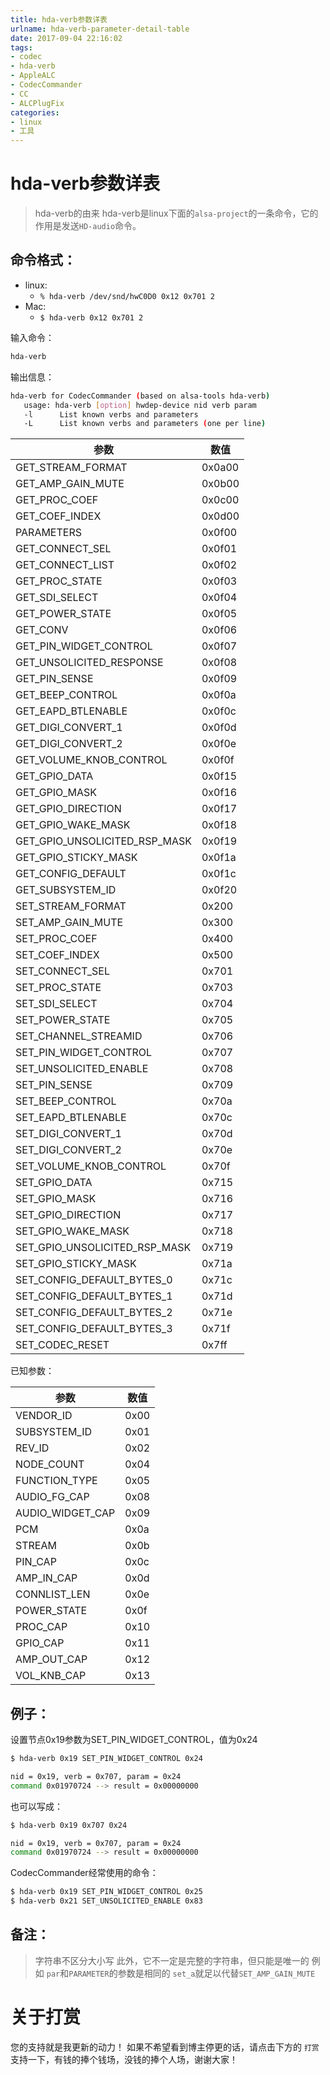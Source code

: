 ```yaml
---
title: hda-verb参数详表
urlname: hda-verb-parameter-detail-table
date: 2017-09-04 22:16:02
tags:
- codec
- hda-verb
- AppleALC
- CodecCommander
- CC
- ALCPlugFix
categories:
- linux
- 工具
---
```


# hda-verb参数详表
> hda-verb的由来
> hda-verb是linux下面的`alsa-project`的一条命令，它的作用是发送`HD-audio`命令。

## 命令格式：

* linux:
    * `% hda-verb /dev/snd/hwC0D0 0x12 0x701 2` 
* Mac:
    * `$ hda-verb 0x12 0x701 2`

输入命令：

```sh
hda-verb 
```
输出信息：

```sh
hda-verb for CodecCommander (based on alsa-tools hda-verb)
   usage: hda-verb [option] hwdep-device nid verb param
   -l      List known verbs and parameters
   -L      List known verbs and parameters (one per line)
```

|参数                            | 数值  |
|-------------------------------|-------|
|GET_STREAM_FORMAT              | 0x0a00|
|GET_AMP_GAIN_MUTE              | 0x0b00|
|GET_PROC_COEF                  | 0x0c00|
|GET_COEF_INDEX                 | 0x0d00|
|PARAMETERS                     | 0x0f00|
|GET_CONNECT_SEL                | 0x0f01|
|GET_CONNECT_LIST               | 0x0f02|
|GET_PROC_STATE                 | 0x0f03|
|GET_SDI_SELECT                 | 0x0f04|
|GET_POWER_STATE                | 0x0f05|
|GET_CONV                       | 0x0f06|
|GET_PIN_WIDGET_CONTROL         | 0x0f07|
|GET_UNSOLICITED_RESPONSE       | 0x0f08|
|GET_PIN_SENSE                  | 0x0f09|
|GET_BEEP_CONTROL               | 0x0f0a|
|GET_EAPD_BTLENABLE             | 0x0f0c|
|GET_DIGI_CONVERT_1             | 0x0f0d|
|GET_DIGI_CONVERT_2             | 0x0f0e|
|GET_VOLUME_KNOB_CONTROL        | 0x0f0f|
|GET_GPIO_DATA                  | 0x0f15|
|GET_GPIO_MASK                  | 0x0f16|
|GET_GPIO_DIRECTION             | 0x0f17|
|GET_GPIO_WAKE_MASK             | 0x0f18|
|GET_GPIO_UNSOLICITED_RSP_MASK  | 0x0f19|
|GET_GPIO_STICKY_MASK           | 0x0f1a|
|GET_CONFIG_DEFAULT             | 0x0f1c|
|GET_SUBSYSTEM_ID               | 0x0f20|
|SET_STREAM_FORMAT              | 0x200|
|SET_AMP_GAIN_MUTE              | 0x300|
|SET_PROC_COEF                  | 0x400|
|SET_COEF_INDEX                 | 0x500|
|SET_CONNECT_SEL                | 0x701|
|SET_PROC_STATE                 | 0x703|
|SET_SDI_SELECT                 | 0x704|
|SET_POWER_STATE                | 0x705|
|SET_CHANNEL_STREAMID           | 0x706|
|SET_PIN_WIDGET_CONTROL         | 0x707|
|SET_UNSOLICITED_ENABLE         | 0x708|
|SET_PIN_SENSE                  | 0x709|
|SET_BEEP_CONTROL               | 0x70a|
|SET_EAPD_BTLENABLE             | 0x70c|
|SET_DIGI_CONVERT_1             | 0x70d|
|SET_DIGI_CONVERT_2             | 0x70e|
|SET_VOLUME_KNOB_CONTROL        | 0x70f|
|SET_GPIO_DATA                  | 0x715|
|SET_GPIO_MASK                  | 0x716|
|SET_GPIO_DIRECTION             | 0x717|
|SET_GPIO_WAKE_MASK             | 0x718|
|SET_GPIO_UNSOLICITED_RSP_MASK  | 0x719|
|SET_GPIO_STICKY_MASK           | 0x71a|
|SET_CONFIG_DEFAULT_BYTES_0     | 0x71c|
|SET_CONFIG_DEFAULT_BYTES_1     | 0x71d|
|SET_CONFIG_DEFAULT_BYTES_2     | 0x71e|
|SET_CONFIG_DEFAULT_BYTES_3     | 0x71f|
|SET_CODEC_RESET                | 0x7ff|

已知参数：

|参数                            | 数值  |
|-------------------------------|-------|
|VENDOR_ID                  | 0x00|
|SUBSYSTEM_ID               | 0x01|
|REV_ID                     | 0x02|
|NODE_COUNT                 | 0x04|
|FUNCTION_TYPE              | 0x05|
|AUDIO_FG_CAP               | 0x08|
|AUDIO_WIDGET_CAP           | 0x09|
|PCM                        | 0x0a|
|STREAM                     | 0x0b|
|PIN_CAP                    | 0x0c|
|AMP_IN_CAP                 | 0x0d|
|CONNLIST_LEN               | 0x0e|
|POWER_STATE                | 0x0f|
|PROC_CAP                   | 0x10|
|GPIO_CAP                   | 0x11|
|AMP_OUT_CAP                | 0x12|
|VOL_KNB_CAP                | 0x13|


## 例子：
设置节点0x19参数为SET_PIN_WIDGET_CONTROL，值为0x24

```sh
$ hda-verb 0x19 SET_PIN_WIDGET_CONTROL 0x24

nid = 0x19, verb = 0x707, param = 0x24
command 0x01970724 --> result = 0x00000000
```
也可以写成：

```sh
$ hda-verb 0x19 0x707 0x24

nid = 0x19, verb = 0x707, param = 0x24
command 0x01970724 --> result = 0x00000000
```

CodecCommander经常使用的命令：

```sh
$ hda-verb 0x19 SET_PIN_WIDGET_CONTROL 0x25
$ hda-verb 0x21 SET_UNSOLICITED_ENABLE 0x83
```

## 备注：
> 字符串不区分大小写
> 此外，它不一定是完整的字符串，但只能是唯一的
> 例如 `par`和`PARAMETER`的参数是相同的
> `set_a`就足以代替`SET_AMP_GAIN_MUTE`

# 关于打赏
您的支持就是我更新的动力！
如果不希望看到博主停更的话，请点击下方的 `打赏` 支持一下，有钱的捧个钱场，没钱的捧个人场，谢谢大家！

